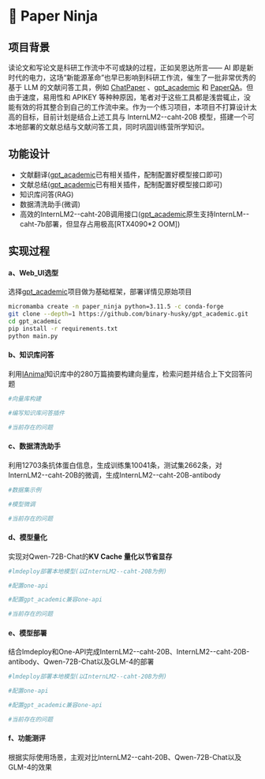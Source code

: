 
# 🥷 Paper Ninja

## 项目背景

读论文和写论文是科研工作流中不可或缺的过程，正如吴恩达所言—— AI 即是新时代的电力，这场“新能源革命”也早已影响到科研工作流，催生了一批非常优秀的基于 LLM 的文献问答工具，例如 [ChatPaper](https://github.com/kaixindelele/ChatPaper) 、[gpt_academic](https://github.com/binary-husky/gpt_academic) 和 [PaperQA](https://github.com/whitead/paper-qa)。但由于速度，易用性和 APIKEY 等种种原因，笔者对于这些工具都是浅尝辄止，没能有效的将其整合到自己的工作流中来。作为一个练习项目，本项目不打算设计太高的目标，目前计划是结合上述工具与 InternLM2--caht-20B 模型，搭建一个可本地部署的文献总结与文献问答工具，同时巩固训练营所学知识。

## 功能设计

* 文献翻译([gpt_academic](https://github.com/binary-husky/gpt_academic)已有相关插件，配制配置好模型接口即可)
* 文献总结([gpt_academic](https://github.com/binary-husky/gpt_academic)已有相关插件，配制配置好模型接口即可)
* 知识库问答(RAG)
* 数据清洗助手(微调)
* 高效的InternLM2--caht-20B调用接口([gpt_academic](https://github.com/binary-husky/gpt_academic)原生支持InternLM--caht-7b部署，但显存占用极高[RTX4090*2 OOM])

## 实现过程

#### a、Web_UI选型

选择[gpt_academic](https://github.com/binary-husky/gpt_academic)项目做为基础框架，部署详情见原始项目

```bash
micromamba create -n paper_ninja python=3.11.5 -c conda-forge
git clone --depth=1 https://github.com/binary-husky/gpt_academic.git
cd gpt_academic
pip install -r requirements.txt
python main.py

```

#### b、知识库问答

利用[IAnimal](https://ianimal.pro/)知识库中的280万篇摘要构建向量库，检索问题并结合上下文回答问题

```bash
#向量库构建

#编写知识库问答插件

#当前存在的问题
```


#### c、数据清洗助手

利用12703条抗体蛋白信息，生成训练集10041条，测试集2662条，对InternLM2--caht-20B的微调，生成InternLM2--caht-20B-antibody

```bash
#数据集示例

#模型微调

#当前存在的问题
```


#### d、模型量化

实现对Qwen-72B-Chat的**KV Cache 量化以节省显存**

```bash
#lmdeploy部署本地模型(以InternLM2--caht-20B为例)

#配置one-api

#配置gpt_academic兼容one-api

#当前存在的问题
```

#### e、模型部署

结合lmdeploy和One-API完成InternLM2--caht-20B、InternLM2--caht-20B-antibody、Qwen-72B-Chat以及GLM-4的部署

```bash
#lmdeploy部署本地模型(以InternLM2--caht-20B为例)

#配置one-api

#配置gpt_academic兼容one-api

#当前存在的问题
```

#### f、功能测评

根据实际使用场景，主观对比InternLM2--caht-20B、Qwen-72B-Chat以及GLM-4的效果
